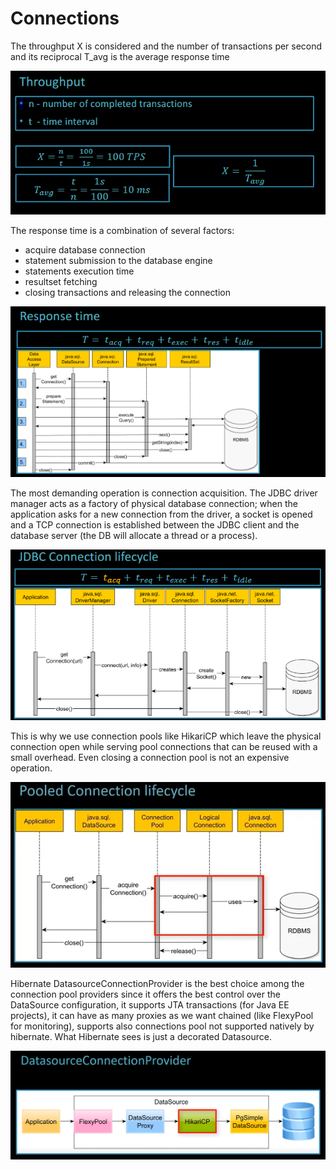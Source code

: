 # Connections


The throughput X is considered and the number of transactions per second and its reciprocal T_avg is the average response time

![throughput.png](images/connections/throughput.png)

The response time is a combination of several factors:

- acquire database connection
- statement submission to the database engine
- statements execution time
- resultset fetching
- closing transactions and releasing the connection

![response-time.png](images/connections/response-time.png)

The most demanding operation is connection acquisition. The JDBC driver manager acts as a factory of physical database connection; when the application asks for a new connection from the driver, a socket is opened and a TCP connection is established between the JDBC client and the database server (the DB will allocate a thread or a process). 

![connection-lifecycle.png](images/connections/connection-lifecycle.png)

This is why we use connection pools like HikariCP which leave the physical connection open while serving pool connections that can be reused with a small overhead. Even closing a connection pool is not an expensive operation.

![pooled-connection.png](images/connections/pooled-connection.png)

Hibernate DatasourceConnectionProvider is the best choice among the connection pool providers since it offers the best control over the DataSource configuration, it supports JTA transactions (for Java EE projects), it can have as many proxies as we want chained (like FlexyPool for monitoring), supports also connections pool not supported natively by hibernate. What Hibernate sees is just a decorated Datasource.

![datasource-provider.png](images/connections/datasource-provider.png)
